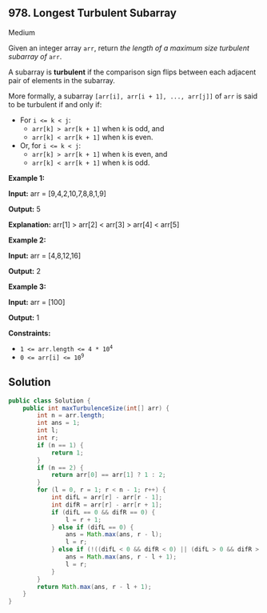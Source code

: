## 978\. Longest Turbulent Subarray

Medium

Given an integer array `arr`, return _the length of a maximum size turbulent subarray of_ `arr`.

A subarray is **turbulent** if the comparison sign flips between each adjacent pair of elements in the subarray.

More formally, a subarray `[arr[i], arr[i + 1], ..., arr[j]]` of `arr` is said to be turbulent if and only if:

*   For `i <= k < j`:
    *   `arr[k] > arr[k + 1]` when `k` is odd, and
    *   `arr[k] < arr[k + 1]` when `k` is even.
*   Or, for `i <= k < j`:
    *   `arr[k] > arr[k + 1]` when `k` is even, and
    *   `arr[k] < arr[k + 1]` when `k` is odd.

**Example 1:**

**Input:** arr = [9,4,2,10,7,8,8,1,9]

**Output:** 5

**Explanation:** arr[1] > arr[2] < arr[3] > arr[4] < arr[5]

**Example 2:**

**Input:** arr = [4,8,12,16]

**Output:** 2

**Example 3:**

**Input:** arr = [100]

**Output:** 1

**Constraints:**

*   <code>1 <= arr.length <= 4 * 10<sup>4</sup></code>
*   <code>0 <= arr[i] <= 10<sup>9</sup></code>

## Solution

```java
public class Solution {
    public int maxTurbulenceSize(int[] arr) {
        int n = arr.length;
        int ans = 1;
        int l;
        int r;
        if (n == 1) {
            return 1;
        }
        if (n == 2) {
            return arr[0] == arr[1] ? 1 : 2;
        }
        for (l = 0, r = 1; r < n - 1; r++) {
            int difL = arr[r] - arr[r - 1];
            int difR = arr[r] - arr[r + 1];
            if (difL == 0 && difR == 0) {
                l = r + 1;
            } else if (difL == 0) {
                ans = Math.max(ans, r - l);
                l = r;
            } else if (!((difL < 0 && difR < 0) || (difL > 0 && difR > 0))) {
                ans = Math.max(ans, r - l + 1);
                l = r;
            }
        }
        return Math.max(ans, r - l + 1);
    }
}
```